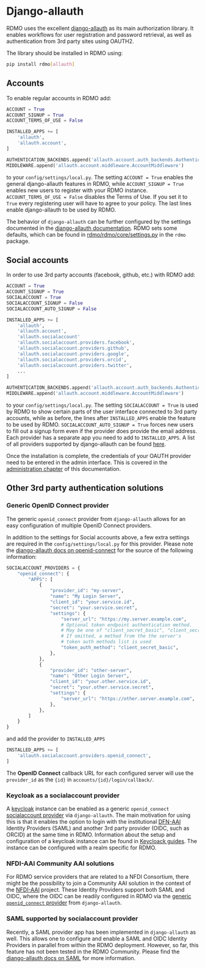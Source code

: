 # Django-allauth

RDMO uses the excellent [django-allauth](http://www.intenct.nl/projects/django-allauth) as its main authorization library. It enables workflows for user registration and password retrieval, as well as authentication from 3rd party sites using OAUTH2.

The library should be installed in RDMO using:

```bash
pip install rdmo[allauth]
```

## Accounts

To enable regular accounts in RDMO add:

```python
ACCOUNT = True
ACCOUNT_SIGNUP = True
ACCOUNT_TERMS_OF_USE = False

INSTALLED_APPS += [
    'allauth',
    'allauth.account',
]

AUTHENTICATION_BACKENDS.append('allauth.account.auth_backends.AuthenticationBackend')
MIDDLEWARE.append('allauth.account.middleware.AccountMiddleware')
```

to your `config/settings/local.py`. The setting `ACCOUNT = True` enables the general django-allauth features in RDMO, while `ACCOUNT_SIGNUP = True` enables new users to register with your RDMO instance. `ACCOUNT_TERMS_OF_USE = False` disables the Terms of Use. If you set it to `True` every registering user will have to agree to your policy. The last lines enable django-allauth to be used by RDMO.

The behavior of `django-allauth` can be further configured by the settings documented in the [django-allauth documentation](https://django-allauth.readthedocs.io/en/latest/#contents). RDMO sets some defaults, which can be found in [rdmo/rdmo/core/settings.py](https://github.com/rdmorganiser/rdmo/blob/main/rdmo/core/settings.py) in the `rdmo` package.

## Social accounts

In order to use 3rd party accounts (facebook, github, etc.) with RDMO add:

```python
ACCOUNT = True
ACCOUNT_SIGNUP = True
SOCIALACCOUNT = True
SOCIALACCOUNT_SIGNUP = False
SOCIALACCOUNT_AUTO_SIGNUP = False

INSTALLED_APPS += [
    'allauth',
    'allauth.account',
    'allauth.socialaccount'
    'allauth.socialaccount.providers.facebook',
    'allauth.socialaccount.providers.github',
    'allauth.socialaccount.providers.google',
    'allauth.socialaccount.providers.orcid',
    'allauth.socialaccount.providers.twitter',
    ...
]

AUTHENTICATION_BACKENDS.append('allauth.account.auth_backends.AuthenticationBackend')
MIDDLEWARE.append('allauth.account.middleware.AccountMiddleware')
```

to your `config/settings/local.py`. The setting `SOCIALACCOUNT = True` is used by RDMO to show certain parts of the user interface connected to 3rd party accounts, while as before, the lines after `INSTALLED_APPS` enable the feature to be used by RDMO. `SOCIALACCOUNT_AUTO_SIGNUP = True` forces new users to fill out a signup form even if the provider does provide the email address. Each provider has a separate app you need to add to `INSTALLED_APPS`. A list of all providers supported by django-allauth can be found [here](https://docs.allauth.org/en/latest/socialaccount/providers/index.html).

Once the installation is complete, the credentials of your OAUTH provider need to be entered in the admin interface. This is covered in the [administration chapter](../../administration/allauth) of this documentation.


## Other 3rd party authentication solutions

### Generic OpenID Connect provider

The generic `openid_connect` provider from `django-allauth` allows for an easy configuration of multiple OpenID Connect providers. 

In addition to the settings for Social accounts above, a few extra settings are required in the `config/settings/local.py` for this provider. Please note the [django-allauth docs on openid-connect](https://docs.allauth.org/en/latest/socialaccount/providers/openid_connect.html#openid-connect) for the source of the following information: 
```py
SOCIALACCOUNT_PROVIDERS = {
    "openid_connect": {
        "APPS": [
            {
                "provider_id": "my-server",
                "name": "My Login Server",
                "client_id": "your.service.id",
                "secret": "your.service.secret",
                "settings": {
                    "server_url": "https://my.server.example.com",
                    # Optional token endpoint authentication method.
                    # May be one of "client_secret_basic", "client_secret_post"
                    # If omitted, a method from the the server's
                    # token auth methods list is used
                    "token_auth_method": "client_secret_basic",
                },
            },
            {
                "provider_id": "other-server",
                "name": "Other Login Server",
                "client_id": "your.other.service.id",
                "secret": "your.other.service.secret",
                "settings": {
                    "server_url": "https://other.server.example.com",
                },
            },
        ]
    }
}
```
and add the provider to `INSTALLED_APPS`
```py
INSTALLED_APPS += [
    'allauth.socialaccount.providers.openid_connect',
]
```

The **OpenID Connect** callback URL for each configured server will use the  `provider_id` as the `{id}` in `accounts/{id}/login/callback/`.

### Keycloak as a socialaccount provider

A [keycloak](https://www.keycloak.org/) instance can be enabled as a generic `openid_connect` 
 [socialaccount provider](https://docs.allauth.org/en/latest/socialaccount/providers/keycloak.html) via `django-allauth`. The main motivation for using this is that it enables the option to login with the institutional [DFN-AAI](https://doku.tid.dfn.de/de:dfnaai:start) Identity Providers (SAML) and another 3rd party provider (OIDC, such as ORCID) at the same time in RDMO. Information about the setup and configuration of a keycloak instance can be found in [Keycloack guides](https://www.keycloak.org/guides#getting-started). The instance can be configured with a realm specific for RDMO.


### NFDI-AAI Community AAI solutions

For RDMO service providers that are related to a NFDI Consortium, there might be the possibility to join a Community AAI solution in the context of the [NFDI-AAI](http://nfdi-aai.de/) project. These Identity Providers support both SAML and OIDC, where the OIDC can be readily configured in RDMO via the [generic `openid_connect` provider](#generic-openid-connect-provider) from `django-allauth`.

### SAML supported by socialaccount provider

Recently, a SAML provider app has been implemented in `django-allauth` as well. This allows one to configure and enable a SAML and OIDC Identity Providers in parallel from within the RDMO deployment. However, so far, this feature has not been tested in the RDMO Community. Please find the [django-allauth docs on SAML](https://docs.allauth.org/en/latest/socialaccount/providers/saml.html#saml) for more information.

